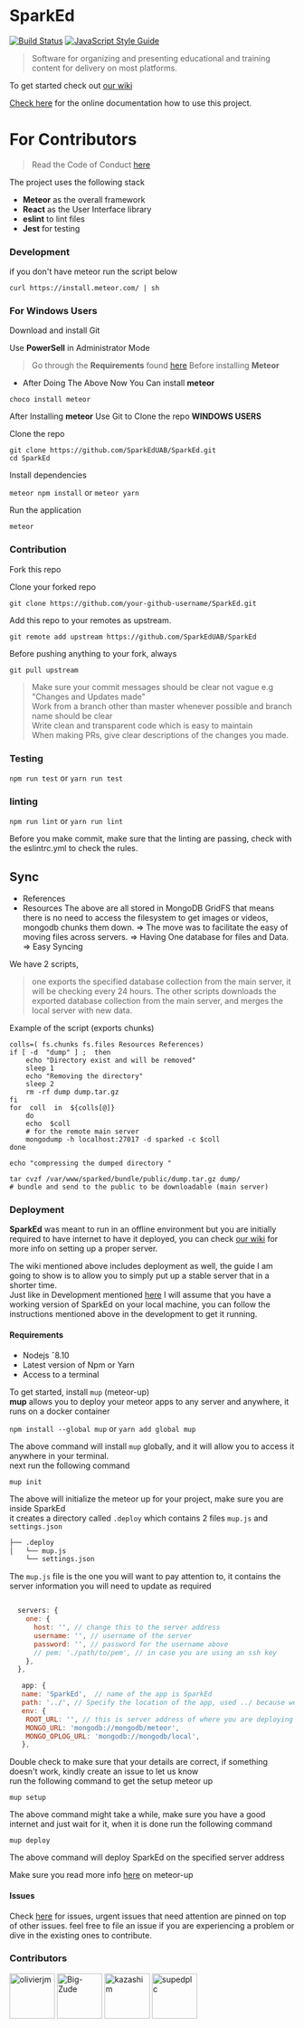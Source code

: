 # SparkEd

[![Build Status](https://travis-ci.com/SparkEdUAB/SparkEd.svg?branch=master)](https://travis-ci.com/SparkEdUAB/SparkEd)
[![JavaScript Style Guide](https://img.shields.io/badge/code_style-standard-brightgreen.svg)](https://standardjs.com)

> Software for organizing and presenting educational and training content for delivery on most platforms.

To get started check out [our wiki](https://github.com/SparkEdUAB/SparkEd/wiki)  

[Check here](https://sparkeduab.github.io/sparked-manual/) for the online documentation how to use this project.

# For Contributors

> Read the Code of Conduct [here](https://github.com/SparkEdUAB/SparkEd/blob/master/CODE_OF_CONDUCT.md)

The project uses the following stack

- **Meteor** as the overall framework
- **React** as the User Interface library
- **eslint** to lint files
- **Jest** for testing

### Development

if you don't have meteor run the script below

`curl https://install.meteor.com/ | sh`

### For Windows Users
Download and install Git

 Use **PowerSell** in Administrator Mode
 
 > Go through the **Requirements** found  [here](https://chocolatey.org/install) Before installing **Meteor**

- After Doing The Above Now You Can install **meteor**

`choco install meteor`

 After Installing **meteor** Use Git to Clone the repo **WINDOWS USERS**
 
 

Clone the repo

`git clone https://github.com/SparkEdUAB/SparkEd.git`  
`cd SparkEd`

Install dependencies

`meteor npm install` or `meteor yarn`

Run the application

`meteor`

### Contribution

Fork this repo

Clone your forked repo

`git clone https://github.com/your-github-username/SparkEd.git`

Add this repo to your remotes as upstream.

`git remote add upstream https://github.com/SparkEdUAB/SparkEd`

Before pushing anything to your fork, always

`git pull upstream`

> Make sure your commit messages should be clear not vague e.g "Changes and Updates made"  
> Work from a branch other than master whenever possible and branch name should be clear  
> Write clean and transparent code which is easy to maintain  
> When making PRs, give clear descriptions of the changes you made.

### Testing

`npm run test` or `yarn run test`

### linting

`npm run lint` or `yarn run lint`

Before you make commit, make sure that the linting are passing, check with the eslintrc.yml to check the rules.

## Sync

- References
- Resources
  The above are all stored in MongoDB GridFS that means there is no need to access the filesystem to get images or videos, mongodb chunks them down.
  ⇒ The move was to facilitate the easy of moving files across servers.
  ⇒ Having One database for files and Data.
  ⇒ Easy Syncing

We have 2 scripts,

> one exports the specified database collection from the main server, it will be checking every 24 hours.
> The other scripts downloads the exported database collection from the main server, and merges the local server with new data.

Example of the script (exports chunks)

```
colls=( fs.chunks fs.files Resources References)
if [ -d  "dump" ] ;  then
	echo "Directory exist and will be removed"
	sleep 1
	echo "Removing the directory"
	sleep 2
	rm -rf dump dump.tar.gz
fi
for  coll  in  ${colls[@]}
	do
	echo  $coll
	# for the remote main server
	mongodump -h localhost:27017 -d sparked -c $coll
done

echo "compressing the dumped directory "

tar cvzf /var/www/sparked/bundle/public/dump.tar.gz dump/
# bundle and send to the public to be downloadable (main server)

```

### Deployment

**SparkEd** was meant to run in an offline environment but you are initially required to have internet to have it deployed, you can check [our wiki](https://github.com/SparkEdUAB/SparkEd/wiki) for more info on setting up a proper server.

The wiki mentioned above includes deployment as well, the guide I am going to show is to allow you to simply put up a stable server that in a shorter time.  
Just like in Development mentioned [here](https://github.com/SparkEdUAB/SparkEd#development) I will assume that you have a working version of SparkEd on your local machine, you can follow the instructions mentioned above in the development to get it running.

#### Requirements

- Nodejs ˆ8.10
- Latest version of Npm or Yarn
- Access to a terminal

To get started, install `mup` (meteor-up)  
**mup** allows you to deploy your meteor apps to any server and anywhere, it runs on a docker container

`npm install --global mup` or `yarn add global mup`

The above command will install `mup` globally, and it will allow you to access it anywhere in your terminal.  
next run the following command

`mup init`

The above will initialize the meteor up for your project, make sure you are inside SparkEd  
it creates a directory called `.deploy` which contains 2 files `mup.js` and `settings.json`

```bash
├── .deploy
│   └── mup.js
    └── settings.json
```

The `mup.js` file is the one you will want to pay attention to, it contains the server information you will need to update as required

```Javascript

  servers: {
    one: {
      host: '', // change this to the server address
      username: '', // username of the server
      password: '', // password for the username above
      // pem: './path/to/pem', // in case you are using an ssh key
    },
  },

   app: {
   name: 'SparkEd',  // name of the app is SparkEd
   path: '../', // Specify the location of the app, used ../ because we are in .deploy directory
   env: {
   	ROOT_URL: '', // this is server address of where you are deploying to, it can be a local IP of the server you are deploying to
   	MONGO_URL: 'mongodb://mongodb/meteor',
   	MONGO_OPLOG_URL: 'mongodb://mongodb/local',
   },
```

Double check to make sure that your details are correct, if something doesn't work, kindly create an issue to let us know  
run the following command to get the setup meteor up

`mup setup`

The above command might take a while, make sure you have a good internet and just wait for it, when it is done run the following command

`mup deploy`

The above command will deploy SparkEd on the specified server address

Make sure you read more info [here](http://meteor-up.com) on meteor-up

#### Issues

Check [here](https://github.com/SparkEdUAB/SparkEd/issues) for issues, urgent issues that need attention are pinned on top of other issues. feel free to file an issue if you are experiencing a problem or dive in the existing ones to contribute. 

### Contributors

<a href="https://github.com/olivierjm"><img src="https://avatars0.githubusercontent.com/u/11255454?s=460&v=4" title="olivierjm" width="80" height="80"></a>
<a href="https://github.com/Big-Zude"><img src="https://avatars2.githubusercontent.com/u/40924941?s=460&v=4" title="Big-Zude" width="80" height="80"></a>
<a href="https://github.com/kazashim"><img src="https://avatars0.githubusercontent.com/u/12492093?s=460&v=4" title="kazashim" width="80" height="80"></a>
<a href="https://github.com/supedplc"><img src="https://avatars2.githubusercontent.com/u/26572527?s=460&v=4" title="supedplc" width="80" height="80"></a>
